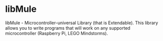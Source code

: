 # libMule

libMule - Microcontroller-universal Library (that is Extendable). This library allows you to write programs that will work on any supported microcontroller (Raspberry Pi, LEGO Mindstorms).